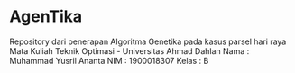 # AgenTika
Repository dari penerapan Algoritma Genetika pada kasus parsel hari raya
Mata Kuliah Teknik Optimasi - Universitas Ahmad Dahlan
Nama  : Muhammad Yusril Ananta
NIM   : 1900018307
Kelas : B
